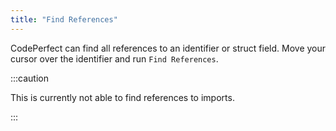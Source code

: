 ```yaml
---
title: "Find References"
---
```


CodePerfect can find all references to an identifier or struct field. Move your
cursor over the identifier and run `Find References`.

:::caution

This is currently not able to find references to imports.

:::